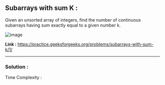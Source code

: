 ## Subarrays with sum K :

Given an unsorted array of integers, find the number of continuous subarrays having sum exactly equal to a given number k.

![image](https://user-images.githubusercontent.com/23376002/166205836-3c291f01-4c15-4bbd-8482-0fc7bab73408.png)


**Link :** https://practice.geeksforgeeks.org/problems/subarrays-with-sum-k/1/


---------------------------------------------------------------------------------------------------------------------------------------------------


### Solution :

Time Complexity :


